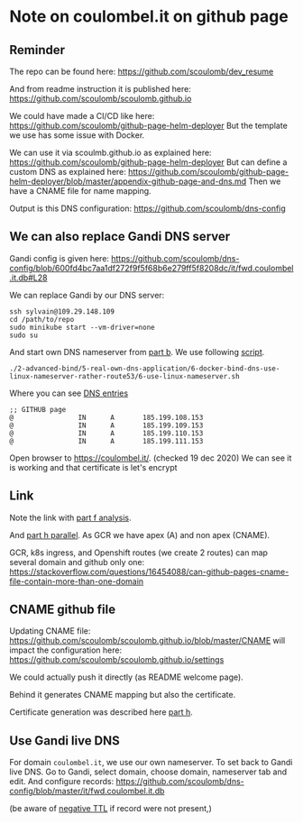 # Note on coulombel.it on github page

## Reminder

The repo can be found here:
https://github.com/scoulomb/dev_resume

And from readme instruction it is published here:
https://github.com/scoulomb/scoulomb.github.io

We could have made a CI/CD like here: https://github.com/scoulomb/github-page-helm-deployer
But the template we use has some issue with Docker.

We can use it via scoulmb.github.io as explained here: https://github.com/scoulomb/github-page-helm-deployer
But can define a custom DNS as explained here: https://github.com/scoulomb/github-page-helm-deployer/blob/master/appendix-github-page-and-dns.md
Then we have a CNAME file for name mapping.

Output is this DNS configuration: https://github.com/scoulomb/dns-config

##  We can also replace Gandi DNS server
 
Gandi config is given here: https://github.com/scoulomb/dns-config/blob/600fd4bc7aa1df272f9f5f68b6e279ff5f8208dc/it/fwd.coulombel.it.db#L28

We can replace Gandi by our DNS server:


````shell script
ssh sylvain@109.29.148.109
cd /path/to/repo
sudo minikube start --vm-driver=none
sudo su
````

And start own DNS nameserver from [part b](6-use-linux-nameserver-part-b.md).
We use following [script](./6-docker-bind-dns-use-linux-nameserver-rather-route53/6-use-linux-nameserver.sh). 

```shell script
./2-advanced-bind/5-real-own-dns-application/6-docker-bind-dns-use-linux-nameserver-rather-route53/6-use-linux-nameserver.sh
```

Where you can see [DNS entries](./6-docker-bind-dns-use-linux-nameserver-rather-route53/fwd.coulombel.it.db) 

````shell script
;; GITHUB page
@	             IN      A  	 185.199.108.153
@	             IN      A		 185.199.109.153
@	             IN      A       185.199.110.153
@	             IN      A		 185.199.111.153
````

Open browser to https://coulombel.it/. (checked 19 dec 2020)
We can see it is working and that certificate is let's encrypt 
<!-- use device were not cert mim -->

## Link 
Note the link with [part f analysis](6-use-linux-nameserver-part-f.md#analysis).

And [part h parallel](6-use-linux-nameserver-part-h.md#parallel).
As GCR we have apex (A) and non apex (CNAME). 

GCR, k8s ingress, and Openshift routes (we create 2 routes) can map several domain and github only one: 
https://stackoverflow.com/questions/16454088/can-github-pages-cname-file-contain-more-than-one-domain

## CNAME github file

Updating CNAME file: https://github.com/scoulomb/scoulomb.github.io/blob/master/CNAME
will impact the configuration here: https://github.com/scoulomb/scoulomb.github.io/settings

We could actually push it directly (as README welcome page).

Behind it generates CNAME mapping but also the certificate.
<!-- proof coulombel.site started certif process -->

Certificate generation was described here [part h](6-use-linux-nameserver-part-h.md#step-1-how-to-generate-a-certificate-signed-by-ca).

<!-- all above is ok -->

## Use Gandi live DNS

For domain `coulombel.it`, we use our own nameserver.
To set back to Gandi live DNS.
Go to Gandi, select domain, choose domain, nameserver tab and edit.
And configure records: https://github.com/scoulomb/dns-config/blob/master/it/fwd.coulombel.it.db

(be aware of [negative TTL](../6-cache/negative-ttl.md) if record were not present,)

<!-- can see dns corp is != -->


